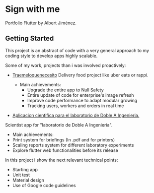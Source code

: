 # Sign with me

Portfolio Flutter by Albert Jiménez.

## Getting Started

This project is an abstract of code with a very general approach to my coding style to develop apps highly scalable.

Some of my work, projects than i was involved proactively:

- [Traemeloquenecesito](https://quibit.com.co)
  Delivery food project like uber eats or rappi.
    * Main achievements:
        *   Upgrade the entire app to Null Safety
        *   Entire update of code for enterprise's image refresh
        *   Improve code performance to adapt modular growing
        *   Tracking users, workers and orders in real time

- [Aplicacion cientifica para el laboratorio de Doble A Ingenieria.](https://www.da-lab.co/)

Scientist app for "laboratorio de Doble A Ingenieria".
* Main achievements:
* Print system for briefings (In .pdf and for printers)
* Scaling reports system for different laboratory experiments
* Explore flutter web functionalities before its release


In this project i show the next relevant technical points:
* Starting app
* Unit test
* Material design
* Use of Google code guidelines